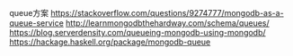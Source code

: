 queue方案
https://stackoverflow.com/questions/9274777/mongodb-as-a-queue-service
http://learnmongodbthehardway.com/schema/queues/
https://blog.serverdensity.com/queueing-mongodb-using-mongodb/
https://hackage.haskell.org/package/mongodb-queue